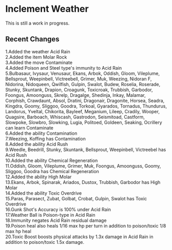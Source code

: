 Inclement Weather
========================================================================

This is still a work in progress.

Recent Changes
------------------------------------------------------------------------

1.Added the weather Acid Rain <br/>
2.Added the item Molar Rock <br/>
3.Added the move Contaminate <br/>
4.Added Poison and Steel type's immunity to Acid Rain <br/>
5.Bulbasaur, Ivysaur, Venusaur, Ekans, Arbok, Oddish, Gloom, Vileplume, Bellsprout, Weepinbell, Victreebell, Grimer, Muk, Weezing, Nidoran F, Nidorina, Nidoqueen, Qwilfish, Gulpin, Swalot, Budew, Roselia, Roserade, Stunky, Skuntank, Drapion, Croagunk, Toxicroak, Trubbish, Garbodor, Foongus, Amoonguss, Skrelp, Dragalge, Shedinja, Inkay, Malamar, Corphish, Crawdaunt, Absol, Dratini, Dragonair, Dragonite, Horsea, Seadra, Kingdra, Goomy, Sliggoo, Goodra, Torkoal, Gyarados, Tornadus, Thundurus, Landorus, Yveltal, Chikorita, Bayleef, Meganium, Lileep, Cradily, Wooper, Quagsire, Barboach, Whiscash, Gastrodon, Seismitoad, Castform, Slowpoke, Slowbro, Slowking, Lugia, Politoed, Goldeen, Seaking, Ocrillery can learn Contaminate <br/>
6.Added the ability Contamination <br/>
7.Weezing, Koffing has Contamination <br/>
8.Added the ability Acid Rush <br/>
9.Weedle, Beedrill, Stunky, Skuntank, Bellsprout, Weepinbell, Victreebel has Acid Rush <br/>
10.Added the ability Chemical Regeneration <br/>
11.Oddish, Gloom, Vileplume, Grimer, Muk, Foongus, Amoonguss, Goomy, Sliggoo, Goodra has Chemical Regeneration <br/>
12.Added the ability High Molar <br/>
13.Ekans, Arbok, Spinarak, Ariados, Dustox, Trubbish, Garbodor has High Molar <br/>
14.Added the ability Toxic Overdrive <br/>
15.Paras, Parasect, Zubat, Golbat, Crobat, Gulpin, Swalot has Toxic Overdrive <br/>
16.Gunk Shot's Accuracy is 100% under Acid Rain <br/>
17.Weather Ball is Poison-type in Acid Rain <br/>
18.Immunity negates Acid Rain residual damage <br/>
19.Poison heal also heals 1/16 max hp per turn in addition to poison/toxic 1/8 max hp heal <br/>
20.Toxic Boost boosts physical attacks by 1.3x damage in Acid Rain in addition to poison/toxic 1.5x damage.
